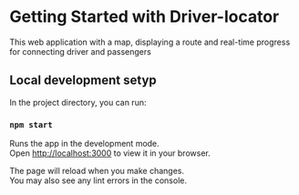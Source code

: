 # Getting Started with Driver-locator

This web application with a map, displaying a route and real-time progress for connecting driver and passengers

## Local development setyp

In the project directory, you can run:

### `npm start`

Runs the app in the development mode.\
Open [http://localhost:3000](http://localhost:3000) to view it in your browser.

The page will reload when you make changes.\
You may also see any lint errors in the console.

